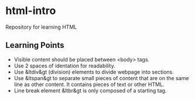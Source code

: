 # html-intro
Repository for learning HTML

## Learning Points
- Visible content should be placed between \<body\> tags.
- Use 2 spaces of identation for readability.
- Use &ltdiv&gt (division) elements to divide webpage into sections.
- Use &ltspan&gt to separate small pieces of content that are on the same line as other content. It contains pieces of text or other HTML.
- Line break element &ltbr&gt is only composed of a starting tag. 
